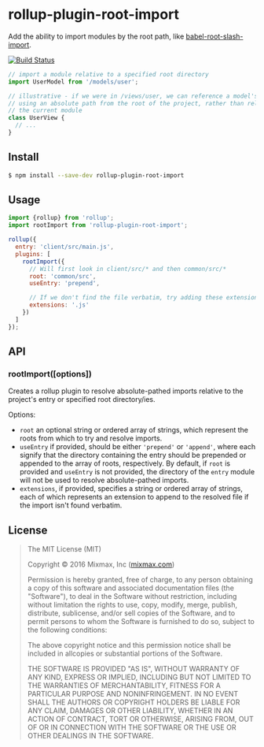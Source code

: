 rollup-plugin-root-import
=========================

Add the ability to import modules by the root path, like [babel-root-slash-import](https://github.com/mantrajs/babel-root-slash-import).

[![Build Status](https://travis-ci.org/mixmaxhq/rollup-plugin-root-import.svg?branch=master)](https://travis-ci.org/mixmaxhq/rollup-plugin-root-import)

```js
// import a module relative to a specified root directory
import UserModel from '/models/user';

// illustrative - if we were in /views/user, we can reference a model's module
// using an absolute path from the root of the project, rather than relative to
// the current module
class UserView {
  // ...
}
```

Install
-------

```sh
$ npm install --save-dev rollup-plugin-root-import
```

Usage
-----

```js
import {rollup} from 'rollup';
import rootImport from 'rollup-plugin-root-import';

rollup({
  entry: 'client/src/main.js',
  plugins: [
    rootImport({
      // Will first look in client/src/* and then common/src/*
      root: 'common/src',
      useEntry: 'prepend',

      // If we don't find the file verbatim, try adding these extensions
      extensions: '.js'
    })
  ]
});
```

API
---

### rootImport([options])

Creates a rollup plugin to resolve absolute-pathed imports relative to the project's entry or
specified root directory/ies.

Options:

- `root` an optional string or ordered array of strings, which represent the roots from which to try
  and resolve imports.
- `useEntry` if provided, should be either `'prepend'` or `'append'`, where each signify that the
  directory containing the entry should be prepended or appended to the array of roots,
  respectively. By default, if `root` is provided and `useEntry` is not provided, the directory of
  the `entry` module will not be used to resolve absolute-pathed imports.
- `extensions`, if provided, specifies a string or ordered array of strings, each of which
  represents an extension to append to the resolved file if the import isn't found verbatim.

License
-------

> The MIT License (MIT)
>
> Copyright &copy; 2016 Mixmax, Inc ([mixmax.com](https://mixmax.com))
>
> Permission is hereby granted, free of charge, to any person obtaining a copy of this software and associated documentation files (the "Software"), to deal in the Software without restriction, including without limitation the rights to use, copy, modify, merge, publish, distribute, sublicense, and/or sell copies of the Software, and to permit persons to whom the Software is furnished to do so, subject to the following conditions:
>
> The above copyright notice and this permission notice shall be included in allcopies or substantial portions of the Software.
>
> THE SOFTWARE IS PROVIDED "AS IS", WITHOUT WARRANTY OF ANY KIND, EXPRESS OR IMPLIED, INCLUDING BUT NOT LIMITED TO THE WARRANTIES OF MERCHANTABILITY, FITNESS FOR A PARTICULAR PURPOSE AND NONINFRINGEMENT. IN NO EVENT SHALL THE AUTHORS OR COPYRIGHT HOLDERS BE LIABLE FOR ANY CLAIM, DAMAGES OR OTHER LIABILITY, WHETHER IN AN ACTION OF CONTRACT, TORT OR OTHERWISE, ARISING FROM, OUT OF OR IN CONNECTION WITH THE SOFTWARE OR THE USE OR OTHER DEALINGS IN THE SOFTWARE.
